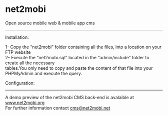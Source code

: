 net2mobi
========

Open source mobile web &amp; mobile app cms

-------------------------------------------
Installation:

1- Copy the “net2mobi” folder containing all the files, into a location on your FTP website<br>
2- Execute the “net2mobi.sql” located in the “admin/include” folder to create all the necessary<br>
tables.You only need to copy and paste the content of that file into your PHPMyAdmin and
execute the query.<br>

Configuration:




---
A demo preview of the net2mobi CMS back-end is avalaible at www.net2mobi.org<br>
For further information contact cms@net2mobi.net

